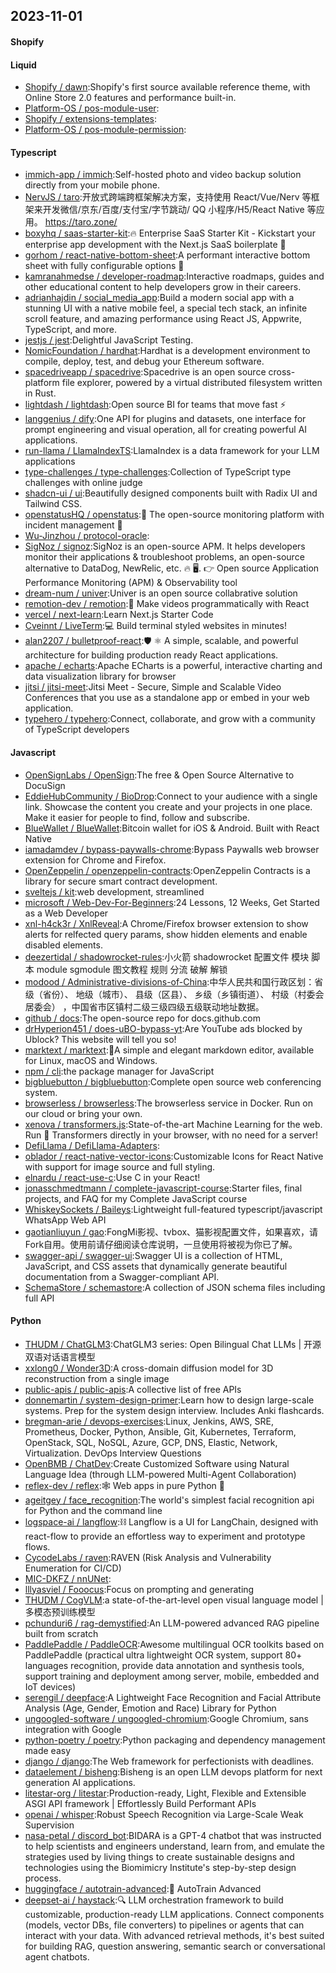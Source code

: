 ## 2023-11-01

#### Shopify

#### Liquid
* [Shopify / dawn](https://github.com/Shopify/dawn):Shopify's first source available reference theme, with Online Store 2.0 features and performance built-in.
* [Platform-OS / pos-module-user](https://github.com/Platform-OS/pos-module-user):
* [Shopify / extensions-templates](https://github.com/Shopify/extensions-templates):
* [Platform-OS / pos-module-permission](https://github.com/Platform-OS/pos-module-permission):

#### Typescript
* [immich-app / immich](https://github.com/immich-app/immich):Self-hosted photo and video backup solution directly from your mobile phone.
* [NervJS / taro](https://github.com/NervJS/taro):开放式跨端跨框架解决方案，支持使用 React/Vue/Nerv 等框架来开发微信/京东/百度/支付宝/字节跳动/ QQ 小程序/H5/React Native 等应用。 https://taro.zone/
* [boxyhq / saas-starter-kit](https://github.com/boxyhq/saas-starter-kit):🔥 Enterprise SaaS Starter Kit - Kickstart your enterprise app development with the Next.js SaaS boilerplate 🚀
* [gorhom / react-native-bottom-sheet](https://github.com/gorhom/react-native-bottom-sheet):A performant interactive bottom sheet with fully configurable options 🚀
* [kamranahmedse / developer-roadmap](https://github.com/kamranahmedse/developer-roadmap):Interactive roadmaps, guides and other educational content to help developers grow in their careers.
* [adrianhajdin / social_media_app](https://github.com/adrianhajdin/social_media_app):Build a modern social app with a stunning UI with a native mobile feel, a special tech stack, an infinite scroll feature, and amazing performance using React JS, Appwrite, TypeScript, and more.
* [jestjs / jest](https://github.com/jestjs/jest):Delightful JavaScript Testing.
* [NomicFoundation / hardhat](https://github.com/NomicFoundation/hardhat):Hardhat is a development environment to compile, deploy, test, and debug your Ethereum software.
* [spacedriveapp / spacedrive](https://github.com/spacedriveapp/spacedrive):Spacedrive is an open source cross-platform file explorer, powered by a virtual distributed filesystem written in Rust.
* [lightdash / lightdash](https://github.com/lightdash/lightdash):Open source BI for teams that move fast ⚡️
* [langgenius / dify](https://github.com/langgenius/dify):One API for plugins and datasets, one interface for prompt engineering and visual operation, all for creating powerful AI applications.
* [run-llama / LlamaIndexTS](https://github.com/run-llama/LlamaIndexTS):LlamaIndex is a data framework for your LLM applications
* [type-challenges / type-challenges](https://github.com/type-challenges/type-challenges):Collection of TypeScript type challenges with online judge
* [shadcn-ui / ui](https://github.com/shadcn-ui/ui):Beautifully designed components built with Radix UI and Tailwind CSS.
* [openstatusHQ / openstatus](https://github.com/openstatusHQ/openstatus):🏓 The open-source monitoring platform with incident management 🏓
* [Wu-Jinzhou / protocol-oracle](https://github.com/Wu-Jinzhou/protocol-oracle):
* [SigNoz / signoz](https://github.com/SigNoz/signoz):SigNoz is an open-source APM. It helps developers monitor their applications & troubleshoot problems, an open-source alternative to DataDog, NewRelic, etc. 🔥 🖥. 👉 Open source Application Performance Monitoring (APM) & Observability tool
* [dream-num / univer](https://github.com/dream-num/univer):Univer is an open source collabrative solution
* [remotion-dev / remotion](https://github.com/remotion-dev/remotion):🎥 Make videos programmatically with React
* [vercel / next-learn](https://github.com/vercel/next-learn):Learn Next.js Starter Code
* [Cveinnt / LiveTerm](https://github.com/Cveinnt/LiveTerm):💻 Build terminal styled websites in minutes!
* [alan2207 / bulletproof-react](https://github.com/alan2207/bulletproof-react):🛡️ ⚛️ A simple, scalable, and powerful architecture for building production ready React applications.
* [apache / echarts](https://github.com/apache/echarts):Apache ECharts is a powerful, interactive charting and data visualization library for browser
* [jitsi / jitsi-meet](https://github.com/jitsi/jitsi-meet):Jitsi Meet - Secure, Simple and Scalable Video Conferences that you use as a standalone app or embed in your web application.
* [typehero / typehero](https://github.com/typehero/typehero):Connect, collaborate, and grow with a community of TypeScript developers

#### Javascript
* [OpenSignLabs / OpenSign](https://github.com/OpenSignLabs/OpenSign):The free & Open Source Alternative to DocuSign
* [EddieHubCommunity / BioDrop](https://github.com/EddieHubCommunity/BioDrop):Connect to your audience with a single link. Showcase the content you create and your projects in one place. Make it easier for people to find, follow and subscribe.
* [BlueWallet / BlueWallet](https://github.com/BlueWallet/BlueWallet):Bitcoin wallet for iOS & Android. Built with React Native
* [iamadamdev / bypass-paywalls-chrome](https://github.com/iamadamdev/bypass-paywalls-chrome):Bypass Paywalls web browser extension for Chrome and Firefox.
* [OpenZeppelin / openzeppelin-contracts](https://github.com/OpenZeppelin/openzeppelin-contracts):OpenZeppelin Contracts is a library for secure smart contract development.
* [sveltejs / kit](https://github.com/sveltejs/kit):web development, streamlined
* [microsoft / Web-Dev-For-Beginners](https://github.com/microsoft/Web-Dev-For-Beginners):24 Lessons, 12 Weeks, Get Started as a Web Developer
* [xnl-h4ck3r / XnlReveal](https://github.com/xnl-h4ck3r/XnlReveal):A Chrome/Firefox browser extension to show alerts for relfected query params, show hidden elements and enable disabled elements.
* [deezertidal / shadowrocket-rules](https://github.com/deezertidal/shadowrocket-rules):小火箭 shadowrocket 配置文件 模块 脚本 module sgmodule 图文教程 规则 分流 破解 解锁
* [modood / Administrative-divisions-of-China](https://github.com/modood/Administrative-divisions-of-China):中华人民共和国行政区划：省级（省份）、 地级（城市）、 县级（区县）、 乡级（乡镇街道）、 村级（村委会居委会） ，中国省市区镇村二级三级四级五级联动地址数据。
* [github / docs](https://github.com/github/docs):The open-source repo for docs.github.com
* [drHyperion451 / does-uBO-bypass-yt](https://github.com/drHyperion451/does-uBO-bypass-yt):Are YouTube ads blocked by Ublock? This website will tell you so!
* [marktext / marktext](https://github.com/marktext/marktext):📝A simple and elegant markdown editor, available for Linux, macOS and Windows.
* [npm / cli](https://github.com/npm/cli):the package manager for JavaScript
* [bigbluebutton / bigbluebutton](https://github.com/bigbluebutton/bigbluebutton):Complete open source web conferencing system.
* [browserless / browserless](https://github.com/browserless/browserless):The browserless service in Docker. Run on our cloud or bring your own.
* [xenova / transformers.js](https://github.com/xenova/transformers.js):State-of-the-art Machine Learning for the web. Run 🤗 Transformers directly in your browser, with no need for a server!
* [DefiLlama / DefiLlama-Adapters](https://github.com/DefiLlama/DefiLlama-Adapters):
* [oblador / react-native-vector-icons](https://github.com/oblador/react-native-vector-icons):Customizable Icons for React Native with support for image source and full styling.
* [elnardu / react-use-c](https://github.com/elnardu/react-use-c):Use C in your React!
* [jonasschmedtmann / complete-javascript-course](https://github.com/jonasschmedtmann/complete-javascript-course):Starter files, final projects, and FAQ for my Complete JavaScript course
* [WhiskeySockets / Baileys](https://github.com/WhiskeySockets/Baileys):Lightweight full-featured typescript/javascript WhatsApp Web API
* [gaotianliuyun / gao](https://github.com/gaotianliuyun/gao):FongMi影视、tvbox、猫影视配置文件，如果喜欢，请Fork自用。使用前请仔细阅读仓库说明，一旦使用将被视为你已了解。
* [swagger-api / swagger-ui](https://github.com/swagger-api/swagger-ui):Swagger UI is a collection of HTML, JavaScript, and CSS assets that dynamically generate beautiful documentation from a Swagger-compliant API.
* [SchemaStore / schemastore](https://github.com/SchemaStore/schemastore):A collection of JSON schema files including full API

#### Python
* [THUDM / ChatGLM3](https://github.com/THUDM/ChatGLM3):ChatGLM3 series: Open Bilingual Chat LLMs | 开源双语对话语言模型
* [xxlong0 / Wonder3D](https://github.com/xxlong0/Wonder3D):A cross-domain diffusion model for 3D reconstruction from a single image
* [public-apis / public-apis](https://github.com/public-apis/public-apis):A collective list of free APIs
* [donnemartin / system-design-primer](https://github.com/donnemartin/system-design-primer):Learn how to design large-scale systems. Prep for the system design interview. Includes Anki flashcards.
* [bregman-arie / devops-exercises](https://github.com/bregman-arie/devops-exercises):Linux, Jenkins, AWS, SRE, Prometheus, Docker, Python, Ansible, Git, Kubernetes, Terraform, OpenStack, SQL, NoSQL, Azure, GCP, DNS, Elastic, Network, Virtualization. DevOps Interview Questions
* [OpenBMB / ChatDev](https://github.com/OpenBMB/ChatDev):Create Customized Software using Natural Language Idea (through LLM-powered Multi-Agent Collaboration)
* [reflex-dev / reflex](https://github.com/reflex-dev/reflex):🕸 Web apps in pure Python 🐍
* [ageitgey / face_recognition](https://github.com/ageitgey/face_recognition):The world's simplest facial recognition api for Python and the command line
* [logspace-ai / langflow](https://github.com/logspace-ai/langflow):⛓️ Langflow is a UI for LangChain, designed with react-flow to provide an effortless way to experiment and prototype flows.
* [CycodeLabs / raven](https://github.com/CycodeLabs/raven):RAVEN (Risk Analysis and Vulnerability Enumeration for CI/CD)
* [MIC-DKFZ / nnUNet](https://github.com/MIC-DKFZ/nnUNet):
* [lllyasviel / Fooocus](https://github.com/lllyasviel/Fooocus):Focus on prompting and generating
* [THUDM / CogVLM](https://github.com/THUDM/CogVLM):a state-of-the-art-level open visual language model | 多模态预训练模型
* [pchunduri6 / rag-demystified](https://github.com/pchunduri6/rag-demystified):An LLM-powered advanced RAG pipeline built from scratch
* [PaddlePaddle / PaddleOCR](https://github.com/PaddlePaddle/PaddleOCR):Awesome multilingual OCR toolkits based on PaddlePaddle (practical ultra lightweight OCR system, support 80+ languages recognition, provide data annotation and synthesis tools, support training and deployment among server, mobile, embedded and IoT devices)
* [serengil / deepface](https://github.com/serengil/deepface):A Lightweight Face Recognition and Facial Attribute Analysis (Age, Gender, Emotion and Race) Library for Python
* [ungoogled-software / ungoogled-chromium](https://github.com/ungoogled-software/ungoogled-chromium):Google Chromium, sans integration with Google
* [python-poetry / poetry](https://github.com/python-poetry/poetry):Python packaging and dependency management made easy
* [django / django](https://github.com/django/django):The Web framework for perfectionists with deadlines.
* [dataelement / bisheng](https://github.com/dataelement/bisheng):Bisheng is an open LLM devops platform for next generation AI applications.
* [litestar-org / litestar](https://github.com/litestar-org/litestar):Production-ready, Light, Flexible and Extensible ASGI API framework | Effortlessly Build Performant APIs
* [openai / whisper](https://github.com/openai/whisper):Robust Speech Recognition via Large-Scale Weak Supervision
* [nasa-petal / discord_bot](https://github.com/nasa-petal/discord_bot):BIDARA is a GPT-4 chatbot that was instructed to help scientists and engineers understand, learn from, and emulate the strategies used by living things to create sustainable designs and technologies using the Biomimicry Institute's step-by-step design process.
* [huggingface / autotrain-advanced](https://github.com/huggingface/autotrain-advanced):🤗 AutoTrain Advanced
* [deepset-ai / haystack](https://github.com/deepset-ai/haystack):🔍 LLM orchestration framework to build customizable, production-ready LLM applications. Connect components (models, vector DBs, file converters) to pipelines or agents that can interact with your data. With advanced retrieval methods, it's best suited for building RAG, question answering, semantic search or conversational agent chatbots.
